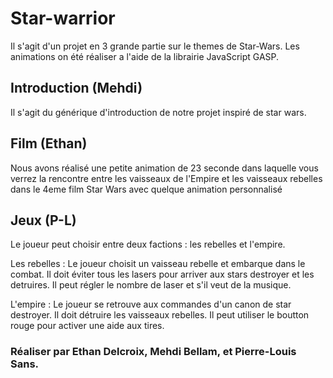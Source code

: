 ﻿# Star-warrior
 Il s'agit d'un projet en 3 grande partie sur le themes de Star-Wars. Les animations on été réaliser a l'aide de la librairie JavaScript GASP.

## Introduction (Mehdi)
Il s'agit du générique d'introduction de notre projet inspiré de star wars.

## Film (Ethan)
Nous avons réalisé une petite animation de 23 seconde dans laquelle vous verrez la rencontre entre les vaisseaux de l'Empire et les vaisseaux rebelles dans le 4eme film Star Wars avec quelque animation personnalisé 


## Jeux (P-L)
Le joueur peut choisir entre deux factions : les rebelles et l'empire.

Les rebelles : Le joueur choisit un vaisseau rebelle et embarque dans le combat. Il doit éviter tous les lasers pour arriver aux stars destroyer et les detruires. Il peut régler le nombre de laser et s'il veut de la musique.

L'empire : Le joueur se retrouve aux commandes d'un canon de star destroyer. Il doit détruire les vaisseaux rebelles. Il peut utiliser le boutton rouge pour activer une aide aux tires.


### Réaliser par Ethan Delcroix, Mehdi Bellam, et Pierre-Louis Sans.
